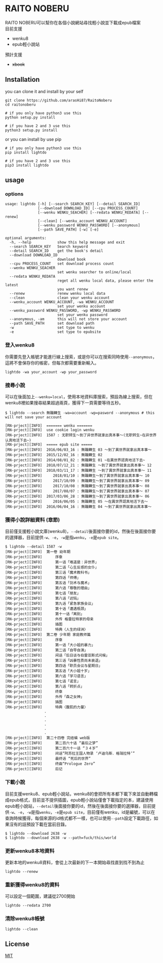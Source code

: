 # RAITO NOBERU

RAITO NOBERU可以幫你在各個小說網站尋找輕小說並下載成epub檔案  
目前支援
* wenku8 
* epub輕小說站  

預計支援
* ~~xbook~~

## Installation
you can clone it and install by your self
```
git clone https://github.com/arasHi87/RaitoNoberu
cd raitonoberu

# if you only have python3 use this
python setup.py install

# if you have 2 and 3 use this
python3 setup.py install
```
or you can install by use pip
```
# if you only have python3 use this
pip install lightdo

# if you have 2 and 3 use this
pip3 install lightdo
```

## usage

### options
```
usage: lightdo [-h] [--search SEARCH_KEY] [--detail SEARCH_ID]
               [--download DOWNLOAD_ID] [--cpu PROCESS_COUNT]
               [--wenku WENKU_SEACHER] [--redata WENKU_REDATA] [--renew]
               [--clean] [--wenku_account WENKU_ACCOUNT]
               [--wenku_password WENKU_PASSWORD] [--anonymous]
               [--path SAVE_PATH] [-w] [-e]

optional arguments:
  -h, --help            show this help message and exit
  --search SEARCH_KEY   Search keyword
  --detail SEARCH_ID    get the book's detail
  --download DOWNLOAD_ID
                        download book
  --cpu PROCESS_COUNT   set download process count
  --wenku WENKU_SEACHER
                        set wenku searcher to online/local
  --redata WENKU_REDATA
                        reget all wenku local data, please enter the latest
                        you want renew
  --renew               renew wenku local data
  --clean               clean your wenku account
  --wenku_account WENKU_ACCOUNT, -wa WENKU_ACCOUNT
                        set your wenku account
  --wenku_password WENKU_PASSWORD, -wp WENKU_PASSWORD
                        set your wenku password
  --anonymous, -am      this will not store your account
  --path SAVE_PATH      set download path
  -w                    set type to wenku
  -e                    set type to epubsite
```
### 登入wenku8
你需要先登入帳號才能進行線上搜索，或是你可以在搜索同時使用`--anonymous`，這將不會保存你的帳密，但每次都需要重新輸入。
```
lightdo -wa your_account -wp your_password
```

### 搜尋小說
可以在後面加上`--wenku=local`，使用本地資料庫搜索，預設為線上搜索，但在wenku8裡如果搜尋結果超過兩頁，獲得下一頁需要等待五秒。
```
$ lightdo --search 無職轉生 -wa=account -wp=pasword --anonymous # this will not save your account

[RN-prject][INFO]  ======= wenku =======
[RN-prject][INFO]  use cookie login wenku
[RN-prject][INFO]  1587 : 无职转生～到了异世界就拿出真本事～(无职转生~在异世界认真地活下去~)
[RN-prject][INFO]  ===== epub site =====
[RN-prject][INFO]  2016/06/03_16 : 無職轉生 03 〜到了異世界就拿出真本事〜
[RN-prject][INFO]  2015/12/02_16 : 無職轉生 02
[RN-prject][INFO]  2014/08/01_82 : 無職轉生 01 ~在異世界認真地活下去~
[RN-prject][INFO]  2018/07/12_21 : 無職轉生 ～到了異世界就拿出真本事～ 12
[RN-prject][INFO]  2018/03/11_17 : 無職轉生 ～到了異世界就拿出真本事～ 11
[RN-prject][INFO]     2018/01/10 : 無職轉生～到了異世界就拿出真本事～ 10
[RN-prject][INFO]     2017/10/09 : 無職轉生～到了異世界就拿出真本事～ 09
[RN-prject][INFO]     2017/10/08 : 無職轉生～到了異世界就拿出真本事～ 08
[RN-prject][INFO]     2017/08/07 : 無職轉生～到了異世界就拿出真本事～ 07
[RN-prject][INFO]  2017/03/06_28 : 無職轉生～到了異世界就拿出真本事～ 06
[RN-prject][INFO]     2016/06/05 : 無職轉生 05 〜在異世界認真地活下去〜
[RN-prject][INFO]  2016/06/04_16 : 無職轉生 04 〜到了異世界就拿出真本事〜
```

### 獲得小說詳細資料 (章節)
目前僅支援輕小說文庫(wenku8)，`--detail`後面接你要的id，然後在後面接你要的選擇器，目前提供`-w`、`-e`，`-w`是指`wenku`，`-e`是`epub site`。
```
$ lightdo --detail 1587 -w
[RN-prject][INFO]  第一卷 幼年期
[RN-prject][INFO]      序章
[RN-prject][INFO]      第一话「难道是：异世界」
[RN-prject][INFO]      第二话「心生反感的女仆」
[RN-prject][INFO]      第三话「魔术教科书」
[RN-prject][INFO]      第四话「师傅」
[RN-prject][INFO]      第五话「剑术与魔术」
[RN-prject][INFO]      第六话「尊敬的理由」
[RN-prject][INFO]      第七话「朋友」
[RN-prject][INFO]      第八话「迟钝」
[RN-prject][INFO]      第九话「紧急家族会议」
[RN-prject][INFO]      第十话「遭遇瓶颈」
[RN-prject][INFO]      第十一话「离别」
[RN-prject][INFO]      外传 格雷拉特家的母亲
[RN-prject][INFO]      插图
[RN-prject][INFO]      特典〈人生的绿洲〉
[RN-prject][INFO]  第二卷 少年期 家庭教师篇
[RN-prject][INFO]      序章
[RN-prject][INFO]      第一话「大小姐的暴力」
[RN-prject][INFO]      第二话「自导自演」
[RN-prject][INFO]      闲话「后日谈与伯雷亚斯式问候」
[RN-prject][INFO]      第三话「凶暴性质尚未衰退」
[RN-prject][INFO]      第四话「职员会议与星期日」
[RN-prject][INFO]      第五话「大小姐十岁」
[RN-prject][INFO]      第六话「学习语言」
[RN-prject][INFO]      第七话「诺言」
[RN-prject][INFO]      第八话「转折点」
[RN-prject][INFO]      终章
[RN-prject][INFO]      外传「森之女神」
[RN-prject][INFO]      插图
[RN-prject][INFO]      特典〈腹肌的力量〉
                  .
                  .
                  .
                  .
                  .
                  .
[RN-prject][INFO]  第二十四卷 完结编 web版
[RN-prject][INFO]      第二百六十话 “最后之梦”
[RN-prject][INFO]      第二百六十一话 “３４岁”
[RN-prject][INFO]      间话“阿苏拉王国人物录 ‘卢迪乌斯．格瑞拉特’”
[RN-prject][INFO]      最终话 “死后的世界”
[RN-prject][INFO]      终曲“Prologue Zero”
[RN-prject][INFO]      后记
```

### 下載小說
目前支援wenku8、epub輕小說站，wenku8的會把所有本都下載下來並自動轉檔成epub格式，目前並不提供插圖，epub輕小說站僅會下載指定的本，建議使用epub輕小說站，`--detail`後面接你要的id，然後在後面接你要的選擇器，目前提供`-w`、`-e`，`-w`是指`wenku`，`-e`是`epub site`，目前僅有wenku，id是編號，可以在查詢時候獲得，每個來源的id格式都不一樣，也可以使用`--path`設定下載路徑，如果沒有的話預設下載在當前目錄。
```
$ lightdo --download 2638 -w
$ lightdo --download 2638 -w --path=fuck/this/world
```

### 更新wenku8本地資料
更新本地的wenku8資料，會從上次最新的下一本開始尋找直到找不到為止
```
lightdo --renew
```

### 重新獲得wenku8的資料
可以設定一個範圍，建議從2700開始
```
lightdo --redata 2700
```

### 清除wenku8帳號
```
lightdo --clean
```

## License
[MIT](https://choosealicense.com/licenses/mit/)